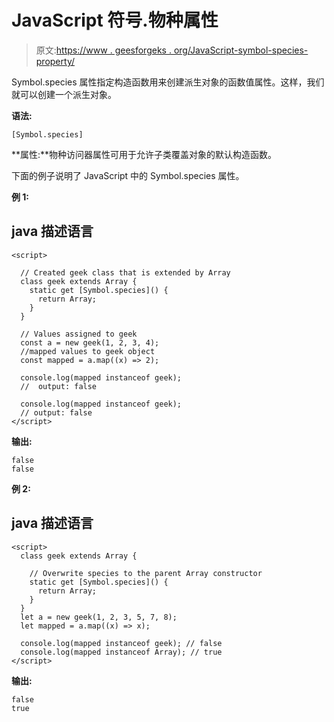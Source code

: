 # JavaScript 符号.物种属性

> 原文:[https://www . geesforgeks . org/JavaScript-symbol-species-property/](https://www.geeksforgeeks.org/javascript-symbol-species-property/)

Symbol.species 属性指定构造函数用来创建派生对象的函数值属性。这样，我们就可以创建一个派生对象。

**语法:**

```
[Symbol.species]
```

**属性:**物种访问器属性可用于允许子类覆盖对象的默认构造函数。

下面的例子说明了 JavaScript 中的 Symbol.species 属性。

**例 1:**

## java 描述语言

```
<script>

  // Created geek class that is extended by Array
  class geek extends Array {
    static get [Symbol.species]() {
      return Array;
    }
  }

  // Values assigned to geek
  const a = new geek(1, 2, 3, 4);
  //mapped values to geek object
  const mapped = a.map((x) => 2);

  console.log(mapped instanceof geek);
  //  output: false

  console.log(mapped instanceof geek);
  // output: false
</script>
```

**输出:**

```
false
false
```

**例 2:**

## java 描述语言

```
<script>
  class geek extends Array {

    // Overwrite species to the parent Array constructor
    static get [Symbol.species]() {
      return Array;
    }
  }
  let a = new geek(1, 2, 3, 5, 7, 8);
  let mapped = a.map((x) => x);

  console.log(mapped instanceof geek); // false
  console.log(mapped instanceof Array); // true
</script>
```

**输出:**

```
false
true
```